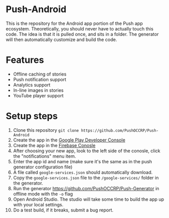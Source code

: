# Push-Android
This is the repository for the Android app portion of the Push app ecosystem. Theoretically, you should never have to actually touch this code. The idea is that it is pulled once, and sits in a folder. The generator will then automatically customize and build the code.

# Features
- Offline caching of stories
- Push notification support
- Analytics support
- In-line images in stories
- YouTube player support

# Setup steps

1. Clone this repository ```git clone https://github.com/PushOCCRP/Push-Android```
2. Create the app in the [Google Play Developer Console](https://play.google.com/apps/publish)
3. Create the app in the [Firebase Conosle](https://console.firebase.google.com/?pli=1)
4. After choosing your new app, look to the left side of the conosle, click the "notifications" menu item.
5. Enter the app id and name (make sure it's the same as in the push generator configuration file)
6. A file called ```google-services.json``` should automatically download.
7. Copy the ```google-services.json``` file to the ```/google-services/``` folder in the generator.
8. Run the generator https://github.com/PushOCCRP/Push-Generator in offline mode with the ```-o``` flag
9. Open Android Studio. The studio will take some time to build the app up with your local settings.
10. Do a test build, if it breaks, submit a bug report.
